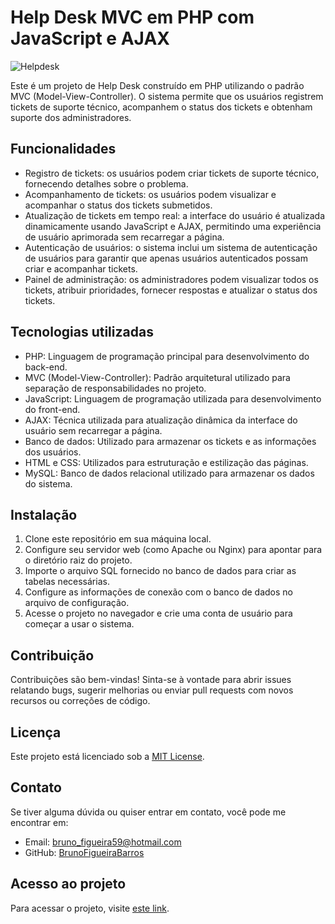 



# Help Desk MVC em PHP com JavaScript e AJAX

![Helpdesk](https://figueirabarros.com.br/helpdesk/public/img/Screenshot_6.png)

Este é um projeto de Help Desk construído em PHP utilizando o padrão MVC (Model-View-Controller). O sistema permite que os usuários registrem tickets de suporte técnico, acompanhem o status dos tickets e obtenham suporte dos administradores.

## Funcionalidades

- Registro de tickets: os usuários podem criar tickets de suporte técnico, fornecendo detalhes sobre o problema.
- Acompanhamento de tickets: os usuários podem visualizar e acompanhar o status dos tickets submetidos.
- Atualização de tickets em tempo real: a interface do usuário é atualizada dinamicamente usando JavaScript e AJAX, permitindo uma experiência de usuário aprimorada sem recarregar a página.
- Autenticação de usuários: o sistema inclui um sistema de autenticação de usuários para garantir que apenas usuários autenticados possam criar e acompanhar tickets.
- Painel de administração: os administradores podem visualizar todos os tickets, atribuir prioridades, fornecer respostas e atualizar o status dos tickets.

## Tecnologias utilizadas

- PHP: Linguagem de programação principal para desenvolvimento do back-end.
- MVC (Model-View-Controller): Padrão arquitetural utilizado para separação de responsabilidades no projeto.
- JavaScript: Linguagem de programação utilizada para desenvolvimento do front-end.
- AJAX: Técnica utilizada para atualização dinâmica da interface do usuário sem recarregar a página.
- Banco de dados: Utilizado para armazenar os tickets e as informações dos usuários.
- HTML e CSS: Utilizados para estruturação e estilização das páginas.
- MySQL: Banco de dados relacional utilizado para armazenar os dados do sistema.

## Instalação

1. Clone este repositório em sua máquina local.
2. Configure seu servidor web (como Apache ou Nginx) para apontar para o diretório raiz do projeto.
3. Importe o arquivo SQL fornecido no banco de dados para criar as tabelas necessárias.
4. Configure as informações de conexão com o banco de dados no arquivo de configuração.
5. Acesse o projeto no navegador e crie uma conta de usuário para começar a usar o sistema.

## Contribuição

Contribuições são bem-vindas! Sinta-se à vontade para abrir issues relatando bugs, sugerir melhorias ou enviar pull requests com novos recursos ou correções de código.

## Licença

Este projeto está licenciado sob a [MIT License](LICENSE).

## Contato

Se tiver alguma dúvida ou quiser entrar em contato, você pode me encontrar em:

- Email: bruno_figueira59@hotmail.com   
- GitHub: [BrunoFigueiraBarros](https://github.com/BrunoFigueiraBarros)

## Acesso ao projeto

Para acessar o projeto, visite [este link](https://figueirabarros.com.br/helpdesk/).

